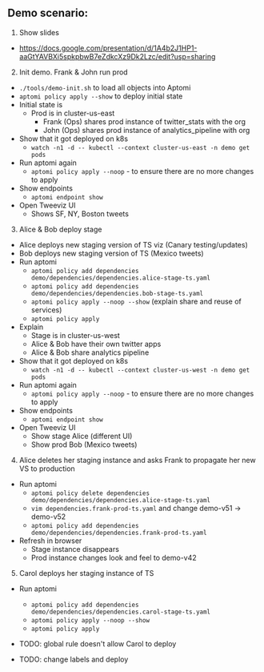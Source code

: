 ## Demo scenario:

1. Show slides
  - https://docs.google.com/presentation/d/1A4b2J1HP1-aaGtYAVBXi5spkpbwB7eZdkcXz9Dk2Lzc/edit?usp=sharing

2. Init demo. Frank & John run prod
  - `./tools/demo-init.sh` to load all objects into Aptomi
  - `aptomi policy apply --show` to deploy initial state
  - Initial state is
    - Prod is in cluster-us-east
      - Frank (Ops) shares prod instance of twitter_stats with the org
      - John (Ops) shares prod instance of analytics_pipeline with org
  - Show that it got deployed on k8s
    - `watch -n1 -d -- kubectl --context cluster-us-east -n demo get pods`
  - Run aptomi again
    - `aptomi policy apply --noop` - to ensure there are no more changes to apply
  - Show endpoints
    - `aptomi endpoint show`
  - Open Tweeviz UI
    - Shows SF, NY, Boston tweets

3. Alice & Bob deploy stage
  - Alice deploys new staging version of TS viz (Canary testing/updates)
  - Bob deploys new staging version of TS (Mexico tweets)
  - Run aptomi
    - `aptomi policy add dependencies demo/dependencies/dependencies.alice-stage-ts.yaml`
    - `aptomi policy add dependencies demo/dependencies/dependencies.bob-stage-ts.yaml`
    - `aptomi policy apply --noop --show` (explain share and reuse of services)
    - `aptomi policy apply`
  - Explain
    - Stage is in cluster-us-west
    - Alice & Bob have their own twitter apps
    - Alice & Bob share analytics pipeline
  - Show that it got deployed on k8s
    - `watch -n1 -d -- kubectl --context cluster-us-west -n demo get pods`
  - Run aptomi again
    - `aptomi policy apply --noop` - to ensure there are no more changes to apply
  - Show endpoints
    - `aptomi endpoint show`
  - Open Tweeviz UI
    - Show stage Alice (different UI)
    - Show prod Bob (Mexico tweets)

4. Alice deletes her staging instance and asks Frank to propagate her new VS to production
  - Run aptomi
    - `aptomi policy delete dependencies demo/dependencies/dependencies.alice-stage-ts.yaml`
    - `vim dependencies.frank-prod-ts.yaml` and change demo-v51 -> demo-v52
    - `aptomi policy add dependencies demo/dependencies/dependencies.frank-prod-ts.yaml`
   - Refresh in browser
     - Stage instance disappears
     - Prod instance changes look and feel to demo-v42

5. Carol deploys her staging instance of TS
  - Run aptomi
    - `aptomi policy add dependencies demo/dependencies/dependencies.carol-stage-ts.yaml`
    - `aptomi policy apply --noop --show`
    - `aptomi policy apply`

  - TODO: global rule doesn't allow Carol to deploy

  - TODO: change labels and deploy
